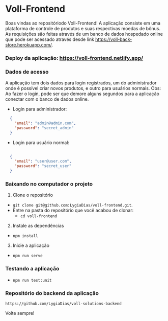 # Voll-Frontend

Boas vindas ao repositóriodo Voll-Frontend! A aplicação consiste em uma plataforma de controle de produtos e suas respectivas moedas de bônus. As requisições são feitas através de um banco de dados hospedado online que pode ser acessado através desde link https://voll-back-store.herokuapp.com/.

### Deploy da aplicação: https://voll-frontend.netlify.app/


### Dados de acesso 

A aplicação tem dois dados para login registrados, um do administrador onde é possível criar novos produtos, e outro para usuários normais. Obs: Ao fazer o login, pode ser que demore alguns segundos para a aplicação conectar com o banco de dados online.

-  Login para administrador: 

```json
  {
    "email": "admin@admin.com",
    "password": "secret_admin"
  }
  ```
-  Login para usuário normal:


```json
  
  {
    "email": "user@user.com",
    "password": "secret_user"
  }
  ```

### Baixando no computador o projeto


1. Clone o repositório

- `git clone git@github.com:LygiaDias/voll-frontend.git`.
- Entre na pasta do repositório que você acabou de clonar:
  - `cd voll-frontend`

2. Instale as dependências 

- `npm install`

3. Inicie a aplicação

- `npm run serve`


### Testando a aplicação

- `npm run test:unit`


### Repositório do backend da aplicação

`https://github.com/LygiaDias/voll-solutions-backend`


Volte sempre!
